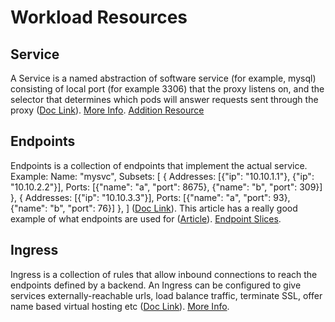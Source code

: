 # Workload Resources  

## Service  

A Service is a named abstraction of software service (for example, mysql) consisting of local port (for example 3306) that the proxy listens on, and the selector that determines which pods will answer requests sent through the proxy ([Doc Link](https://kubernetes.io/docs/reference/kubernetes-api/service-resources/service-v1/)). [More Info](https://kubernetes.io/docs/concepts/services-networking/service/). [Addition Resource](https://www.tutorialspoint.com/kubernetes/kubernetes_service.htm)  

## Endpoints  

Endpoints is a collection of endpoints that implement the actual service. Example: Name: "mysvc", Subsets: [ { Addresses: [{"ip": "10.10.1.1"}, {"ip": "10.10.2.2"}], Ports: [{"name": "a", "port": 8675}, {"name": "b", "port": 309}] }, { Addresses: [{"ip": "10.10.3.3"}], Ports: [{"name": "a", "port": 93}, {"name": "b", "port": 76}] }, ] ([Doc Link](https://kubernetes.io/docs/reference/kubernetes-api/service-resources/endpoints-v1/)). This article has a really good example of what endpoints are used for ([Article](https://theithollow.com/2019/02/04/kubernetes-endpoints/)). [Endpoint Slices](https://kubernetes.io/docs/concepts/services-networking/service/#endpointslices).  

## Ingress  

Ingress is a collection of rules that allow inbound connections to reach the endpoints defined by a backend. An Ingress can be configured to give services externally-reachable urls, load balance traffic, terminate SSL, offer name based virtual hosting etc ([Doc Link](https://kubernetes.io/docs/reference/kubernetes-api/service-resources/ingress-v1/)). [More Info](https://kubernetes.io/docs/concepts/services-networking/ingress/).
